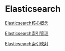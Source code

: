 # Elasticsearch

[Elasticsearch核心概念](./subfile/_1Elasticsearch核心概念.md)

[Elasticsearch索引管理](./subfile/_2Elasticsearch索引管理.md)

[Elasticsearch索引映射](_4Elasticsearch索引字段映射.md)
